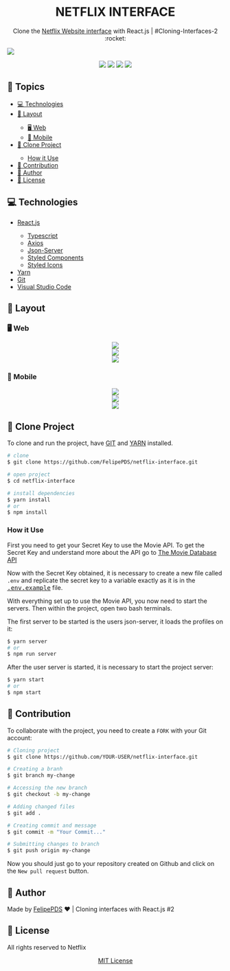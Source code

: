 # <h1 align="center">NETFLIX INTERFACE</h1>

<p align="center">Clone the <a href="">Netflix Website interface</a> with React.js | #Cloning-Interfaces-2 :rocket:</p>

<img align="center" src="https://github.com/FelipePDS/netflix-interface/blob/main/.github/feature-image.jpg" />

<p align="center">
    <a href="https://github.com/FelipePDS/netflix-interface/blob/main/LICENSE"><img src="https://img.shields.io/github/license/FelipePDS/netflix-interface?style=for-the-badge&color=E50914"></a> 
    <img src="https://img.shields.io/github/repo-size/FelipePDS/netflix-interface?style=for-the-badge&color=E50914"/>
    <img src="https://img.shields.io/static/v1?label=npm&message=v6.14.4&color=E50914&style=for-the-badge&logo=npm&logoColor=white"> 
    <img src="https://img.shields.io/static/v1?label=yarn&message=v1.22.5&color=E50914&style=for-the-badge&logo=yarn&logoColor=white">
</p>

## 📌 Topics

<ul>
  <li><a href="#license">💻 Technologies</a></li>
  <li><a href="#layout">🎨 Layout</a></li>
  <ul>
      <li><a href="#layout-web">🖥️ Web</a></li>
      <li><a href="#layout-mobile">📱 Mobile</a></li>
  </ul>
  <li><a href="#clone-project">📂 Clone Project</a></li>
  <ul>
      <li><a href="#how-it-use">How it Use</a></li>
  </ul>
  <li><a href="#contribution">🤝 Contribution</a></li>
  <li><a href="#author">👤 Author</a></li>
  <li><a href="#license">📃 License</a></li>
</ul>

<h2 id="technologies">💻 Technologies</h2>

<ul>
  <li><a href="https://pt-br.reactjs.org/">React.js</a></li>
  <ul>
    <li><a href="https://www.typescriptlang.org/pt/docs/handbook/react.html">Typescript</a></li>
    <li><a href="https://www.npmjs.com/package/axios">Axios</a></li>
    <li><a href="https://www.npmjs.com/package/json-server">Json-Server</a></li>
    <li><a href="https://styled-components.com/docs">Styled Components</a></li>
    <li><a href="https://styled-icons.js.org/">Styled Icons</a></li>
  </ul>
  <li><a href="https://yarnpkg.com/">Yarn</a></li>
  <li><a href="https://git-scm.com/">Git</a></li>
  <li><a href="https://code.visualstudio.com/">Visual Studio Code</a></li>
</ul>

<h2 id="layout">🎨 Layout</h2>

<h3 id="layout-web">🖥️ Web</h3>

<p align="center">
    <img src="https://github.com/FelipePDS/netflix-interface/blob/main/.github/Web_Screenshot_1.png" /> <br>
    <img src="https://github.com/FelipePDS/netflix-interface/blob/main/.github/Web_Screenshot_2.png" /> <br>
    <img src="https://github.com/FelipePDS/netflix-interface/blob/main/.github/Web_Screenshot_3.png" />
</p>

<h3 id="layout-mobile">📱 Mobile</h3>

<p align="center">
    <img src="https://github.com/FelipePDS/netflix-interface/blob/main/.github/Mobile_Screenshot_1.png" /> <br>
    <img src="https://github.com/FelipePDS/netflix-interface/blob/main/.github/Mobile_Screenshot_2.png" /> <br>
    <img src="https://github.com/FelipePDS/netflix-interface/blob/main/.github/Mobile_Screenshot_3.png" />
</p>

<h2 id="clone-project">📂 Clone Project</h2>
<p>To clone and run the project, have <a href="https://git-scm.com/">GIT</a> and <a href="https://yarnpkg.com/">YARN</a> installed.</p>

``` bash
# clone
$ git clone https://github.com/FelipePDS/netflix-interface.git

# open project
$ cd netflix-interface

# install dependencies
$ yarn install
# or
$ npm install
```

<h3 id="how-it-use">How it Use</h3>

First you need to get your Secret Key to use the Movie API. To get the Secret Key and understand more about the API go to [The Movie Database API](https://developers.themoviedb.org/3/getting-started/introduction)


Now with the Secret Key obtained, it is necessary to create a new file called <code>.env</code> and replicate the secret key to a variable exactly as it is in the <kbd><a href="https://github.com/FelipePDS/netflix-interface/blob/main/.env.example">.env.example</a></kbd> file.

With everything set up to use the Movie API, you now need to start the servers. Then within the project, open two bash terminals.

The first server to be started is the users json-server, it loads the profiles on it:

``` bash
$ yarn server
# or
$ npm run server
```

After the user server is started, it is necessary to start the project server:

``` bash
$ yarn start
# or
$ npm start
```

<h2 id="contribution">🤝 Contribution</h2>

To collaborate with the project, you need to create a <code>FORK</code> with your Git account:

``` bash
# Cloning project
$ git clone https://github.com/YOUR-USER/netflix-interface.git

# Creating a branh
$ git branch my-change

# Accessing the new branch
$ git checkout -b my-change

# Adding changed files
$ git add .

# Creating commit and message
$ git commit -m "Your Commit..."

# Submitting changes to branch
$ git push origin my-change
```

Now you should just go to your repository created on Github and click on the <code>New pull request</code> button.

<h2 id="author">👤 Author</h2>

Made by [FelipePDS](https://felipepds.github.io) :heart: | Cloning interfaces with React.js #2

<h2 id="license">📃 License</h2>

All rights reserved to Netflix

<p align="center"><a href="https://github.com/FelipePDS/netflix-interface/blob/main/LICENSE">MIT License</a></p>
